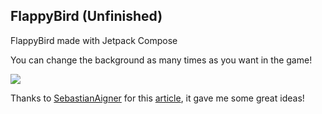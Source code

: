 ## FlappyBird (Unfinished)

FlappyBird made with Jetpack Compose

You can change the background as many times as you want in the game!

![](demo2.gif)


Thanks to [SebastianAigner](https://github.com/SebastianAigner) for this [article](https://dev.to/kotlin/how-i-built-an-asteroids-game-using-jetpack-compose-for-desktop-309l), it gave me some great ideas!

